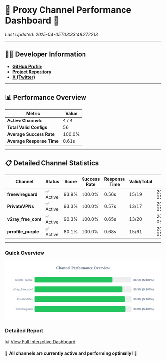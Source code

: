 # 🌟 Proxy Channel Performance Dashboard 🌟

_Last Updated: 2025-04-05T03:33:48.272213_

---

## 👩‍💻 Developer Information

- **[GitHub Profile](https://github.com/4n0nymou3)**  
- **[Project Repository](https://github.com/4n0nymou3/multi-proxy-config-fetcher)**  
- **[X (Twitter)](https://x.com/4n0nymou3)**  

---

## 📊 Performance Overview

| Metric                | Value       |
|-----------------------|-------------|
| **Active Channels**   | 4 / 4       |
| **Total Valid Configs** | 56          |
| **Average Success Rate** | 100.0%      |
| **Average Response Time** | 0.61s       |

---

## 📋 Detailed Channel Statistics

| Channel          | Status     | Score  | Success Rate | Response Time | Valid/Total | Last Success               |
|------------------|------------|--------|--------------|---------------|-------------|----------------------------|
| **freewireguard**  | ✅ Active  | 93.9%  | 100.0% | 0.56s         | 15/19       | 2025-04-05T03:33:48.270395 |
| **PrivateVPNs**  | ✅ Active  | 93.3%  | 100.0% | 0.57s         | 13/17       | 2025-04-05T03:33:47.683217 |
| **v2ray_free_conf**  | ✅ Active  | 90.3%  | 100.0% | 0.65s         | 13/20       | 2025-04-05T03:33:47.082413 |
| **prrofile_purple**  | ✅ Active  | 80.1%  | 100.0% | 0.68s         | 15/61       | 2025-04-05T03:33:46.370285 |

---

### Quick Overview
<div align="center">
  <a href="https://raw.githubusercontent.com/nullluser/NullRepo/refs/heads/main/assets/channel_stats_chart.svg">
    <img src="https://raw.githubusercontent.com/nullluser/NullRepo/refs/heads/main/assets/channel_stats_chart.svg" alt="Source Performance Statistics" width="800">
  </a>
</div>

### Detailed Report
📊 [View Full Interactive Dashboard](https://htmlpreview.github.io/?https://github.com/nullluser/NullRepo/blob/main/assets/performance_report.html)

🎉 **All channels are currently active and performing optimally!** 🎉
